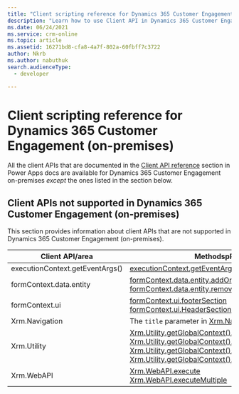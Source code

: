 ```yaml
---
title: "Client scripting reference for Dynamics 365 Customer Engagement (on-premises) | MicrosoftDocs"
description: "Learn how to use Client API in Dynamics 365 Customer Engagement (on-premises) to apply custom business process logic for displaying data on a form."
ms.date: 06/24/2021
ms.service: crm-online
ms.topic: article
ms.assetid: 16271bd8-cfa8-4a7f-802a-60fbff7c3722
author: Nkrb
ms.author: nabuthuk
search.audienceType: 
  - developer

---
```

# Client scripting reference for Dynamics 365 Customer Engagement (on-premises)

All the client APIs that are documented in the [Client API reference](/powerapps/developer/model-driven-apps/clientapi/reference) section in Power Apps docs are available for Dynamics 365 Customer Engagement on-premises *except* the ones listed in the section below.

## Client APIs not supported in Dynamics 365 Customer Engagement (on-premises)

This section provides information about client APIs that are not supported in Dynamics 365 Customer Engagement (on-premises).

|Client API/area| MethodspProperties not supported|
|----------|-------------------|
|executionContext.getEventArgs()|[executionContext.getEventArgs().preventDefaultOnError()](/powerapps/developer/model-driven-apps/clientapi/reference/save-event-arguments/preventdefaultonerror)|
|formContext.data.entity|[formContext.data.entity.addOnPostSave()](/powerapps/developer/model-driven-apps/clientapi/reference/controls/addonpostsave)<br/> [formContext.data.entity.removeOnPostSave()](/powerapps/developer/model-driven-apps/clientapi/reference/controls/removeonpostsave)|
|formContext.ui|[formContext.ui.footerSection](/powerapps/developer/model-driven-apps/clientapi/reference/formcontext-ui-footersection)<br/> [formContext.ui.HeaderSection](/powerapps/developer/model-driven-apps/clientapi/reference/formcontext-ui-headersection)|
|Xrm.Navigation|The `title` parameter in [Xrm.Navigation.navigateTo](/powerapps/developer/model-driven-apps/clientapi/reference/xrm-navigation/navigateto#parameters) isn't supported.|
|Xrm.Utility|[Xrm.Utility.getGlobalContext().client.isNetworkAvailable](/powerapps/developer/model-driven-apps/clientapi/reference/xrm-utility/getglobalcontext/client#isnetworkavailable)<br/> [Xrm.Utility.getGlobalContext().userSettings.securityRolePrivileges](/powerapps/developer/model-driven-apps/clientapi/reference/xrm-utility/getglobalcontext/usersettings#securityroleprivileges) <br/> [Xrm.Utility.getGlobalContext().organizationSettings.isTrialOrganization](/powerapps/developer/model-driven-apps/clientapi/reference/xrm-utility/getglobalcontext/organizationsettings#istrialorganization)<br/> [Xrm.Utility.getGlobalContext().organizationSettings.organizationExpiryDate](/powerapps/developer/model-driven-apps/clientapi/reference/xrm-utility/getglobalcontext/organizationsettings#organizationexpirydate)|
|Xrm.WebAPI|[Xrm.WebAPI.execute](/powerapps/developer/model-driven-apps/clientapi/reference/xrm-webapi/execute.md)<br/> [Xrm.WebAPI.executeMultiple](/powerapps/developer/model-driven-apps/clientapi/reference/xrm-webapi/executemultiplr.md)|
